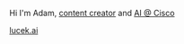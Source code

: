 Hi I'm Adam, [content creator](https://www.youtube.com/@AdamLucek) and [AI @ Cisco](https://www.linkedin.com/in/adamrlucek/)

[lucek.ai](https://lucek.ai)
<!---
ALucek/ALucek is a ✨ special ✨ repository because its `README.md` (this file) appears on your GitHub profile.
You can click the Preview link to take a look at your changes.
--->
